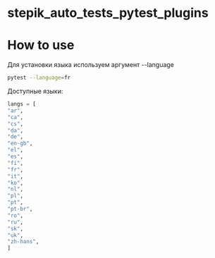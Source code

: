 # stepik_auto_tests_pytest_plugins
# How to use
Для установки языка используем аргумент --language
```bash
pytest --language=fr
```
Доступные языки:
```python
langs = [
"ar",
"ca",
"cs",
"da",
"de",
"en-gb",
"el",
"es",
"fi",
"fr",
"it",
"ko",
"nl",
"pl",
"pt",
"pt-br",
"ro",
"ru",
"sk",
"uk",
"zh-hans",
]
```
